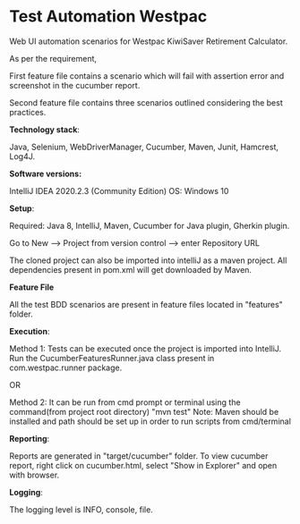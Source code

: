 # Test Automation Westpac

Web UI automation scenarios for Westpac KiwiSaver Retirement Calculator.

As per the requirement,

First feature file contains a scenario which will fail with assertion error and screenshot in the cucumber report.

Second feature file contains three scenarios outlined considering the best practices.

**Technology stack**: 

Java, Selenium, WebDriverManager, Cucumber, Maven, Junit, Hamcrest, Log4J.

**Software versions:**

IntelliJ IDEA 2020.2.3 (Community Edition)
OS: Windows 10

**Setup**:

Required: Java 8, IntelliJ, Maven, Cucumber for Java plugin, Gherkin plugin.

Go to New --> Project from version control --> enter Repository URL

The cloned project can also be imported into intelliJ as a maven project. All dependencies present in pom.xml will get downloaded by Maven.

**Feature File**

All the test BDD scenarios are present in feature files located in "features" folder.

**Execution**:

Method 1: Tests can be executed once the project is imported into IntelliJ. Run the CucumberFeaturesRunner.java class present in com.westpac.runner package.

OR

Method 2: It can be run from cmd prompt or terminal using the command(from project root directory)
"mvn test"
Note: Maven should be installed and path should be set up in order to run scripts from cmd/terminal

**Reporting**:

Reports are generated in "target/cucumber" folder. To view cucumber report, right click on cucumber.html, select "Show in Explorer" and open with browser.

**Logging**:

The logging level is INFO, console, file.